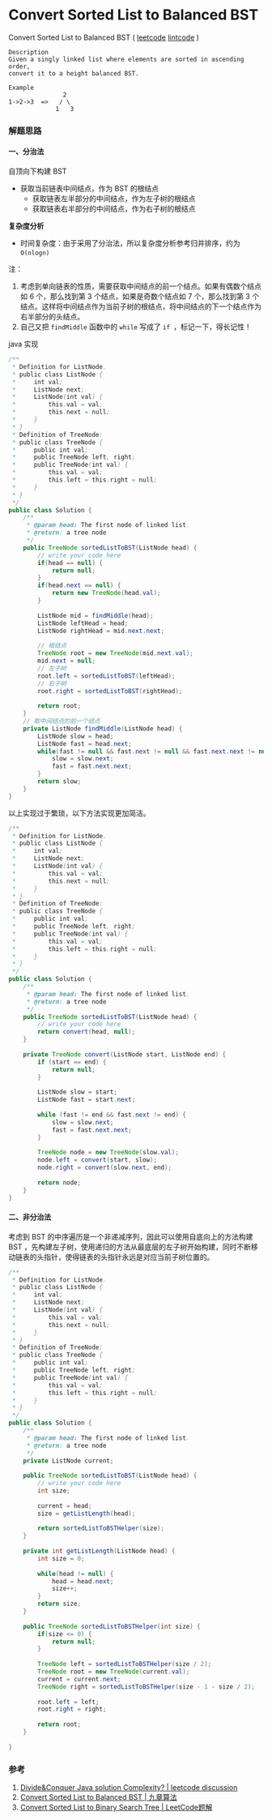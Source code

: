 # Convert Sorted List to Balanced BST

 Convert Sorted List to Balanced BST ( [leetcode]() [lintcode](http://www.lintcode.com/en/problem/convert-sorted-list-to-balanced-bst/) )

```
Description
Given a singly linked list where elements are sorted in ascending order, 
convert it to a height balanced BST.

Example
               2
1->2->3  =>   / \
             1   3
```



### 解题思路

#### 一、分治法

自顶向下构建 BST 

- 获取当前链表中间结点，作为 BST 的根结点
  - 获取链表左半部分的中间结点，作为左子树的根结点
  - 获取链表右半部分的中间结点，作为右子树的根结点

**复杂度分析**

- 时间复杂度：由于采用了分治法，所以复杂度分析参考归并排序，约为 `O(nlogn)`

注：

1. 考虑到单向链表的性质，需要获取中间结点的前一个结点。如果有偶数个结点如 6 个，那么找到第 3 个结点，如果是奇数个结点如 7 个，那么找到第 3 个结点。这样将中间结点作为当前子树的根结点，将中间结点的下一个结点作为右半部分的头结点。
2. 自己又把 `findMiddle` 函数中的 `while` 写成了 `if `，标记一下，得长记性！

java 实现

```java
/**
 * Definition for ListNode.
 * public class ListNode {
 *     int val;
 *     ListNode next;
 *     ListNode(int val) {
 *         this.val = val;
 *         this.next = null;
 *     }
 * }
 * Definition of TreeNode:
 * public class TreeNode {
 *     public int val;
 *     public TreeNode left, right;
 *     public TreeNode(int val) {
 *         this.val = val;
 *         this.left = this.right = null;
 *     }
 * }
 */ 
public class Solution {
    /**
     * @param head: The first node of linked list.
     * @return: a tree node
     */
    public TreeNode sortedListToBST(ListNode head) {  
        // write your code here
        if(head == null) {
            return null;
        }
        if(head.next == null) {
            return new TreeNode(head.val);
        }
        
        ListNode mid = findMiddle(head);
        ListNode leftHead = head;
        ListNode rightHead = mid.next.next;
        
        // 根结点 
        TreeNode root = new TreeNode(mid.next.val);
        mid.next = null;
        // 左子树 
        root.left = sortedListToBST(leftHead);
        // 右子树
        root.right = sortedListToBST(rightHead);
        
        return root;
    }
    // 取中间结点的前一个结点
    private ListNode findMiddle(ListNode head) {
        ListNode slow = head;
        ListNode fast = head.next;
        while(fast != null && fast.next != null && fast.next.next != null) {
            slow = slow.next;
            fast = fast.next.next;
        }
        return slow;
    }
}
```

以上实现过于繁琐，以下方法实现更加简洁。

```java
/**
 * Definition for ListNode.
 * public class ListNode {
 *     int val;
 *     ListNode next;
 *     ListNode(int val) {
 *         this.val = val;
 *         this.next = null;
 *     }
 * }
 * Definition of TreeNode:
 * public class TreeNode {
 *     public int val;
 *     public TreeNode left, right;
 *     public TreeNode(int val) {
 *         this.val = val;
 *         this.left = this.right = null;
 *     }
 * }
 */ 
public class Solution {
    /**
     * @param head: The first node of linked list.
     * @return: a tree node
     */
    public TreeNode sortedListToBST(ListNode head) {  
        // write your code here
        return convert(head, null);
    }
    
    private TreeNode convert(ListNode start, ListNode end) {
        if (start == end) {
            return null;
        }
        
        ListNode slow = start;
        ListNode fast = start.next;
        
        while (fast != end && fast.next != end) {
            slow = slow.next;
            fast = fast.next.next;
        }
        
        TreeNode node = new TreeNode(slow.val);
        node.left = convert(start, slow);
        node.right = convert(slow.next, end);
        
        return node;
    }
}

```





#### 二、非分治法

考虑到 BST 的中序遍历是一个非递减序列，因此可以使用自底向上的方法构建 BST ，先构建左子树，使用递归的方法从最底层的左子树开始构建，同时不断移动链表的头指针，使得链表的头指针永远是对应当前子树位置的。

```java
/**
 * Definition for ListNode.
 * public class ListNode {
 *     int val;
 *     ListNode next;
 *     ListNode(int val) {
 *         this.val = val;
 *         this.next = null;
 *     }
 * }
 * Definition of TreeNode:
 * public class TreeNode {
 *     public int val;
 *     public TreeNode left, right;
 *     public TreeNode(int val) {
 *         this.val = val;
 *         this.left = this.right = null;
 *     }
 * }
 */ 
public class Solution {
    /**
     * @param head: The first node of linked list.
     * @return: a tree node
     */
    private ListNode current;
    
    public TreeNode sortedListToBST(ListNode head) {  
        // write your code here
        int size;
        
        current = head;
        size = getListLength(head);
        
        return sortedListToBSTHelper(size);
    }
    
    private int getListLength(ListNode head) {
        int size = 0;
        
        while(head != null) {
            head = head.next;
            size++;
        }
        return size;
    }
    
    public TreeNode sortedListToBSTHelper(int size) {
        if(size <= 0) {
            return null;
        }
        
        TreeNode left = sortedListToBSTHelper(size / 2);
        TreeNode root = new TreeNode(current.val);
        current = current.next;
        TreeNode right = sortedListToBSTHelper(size - 1 - size / 2);
        
        root.left = left;
        root.right = right;
        
        return root;
    }
    
}
```





### 参考

1. [Divide&Conquer Java solution Complexity? | leetcode discussion](https://discuss.leetcode.com/topic/9560/divide-conquer-java-solution-complexity)
2. [Convert Sorted List to Balanced BST | 九章算法](http://www.jiuzhang.com/solutions/convert-sorted-list-to-binary-search-tree/)
3. [Convert Sorted List to Binary Search Tree | LeetCode题解](https://siddontang.gitbooks.io/leetcode-solution/content/tree/convert_sorted_listarray_to_binary_search_tree.html)